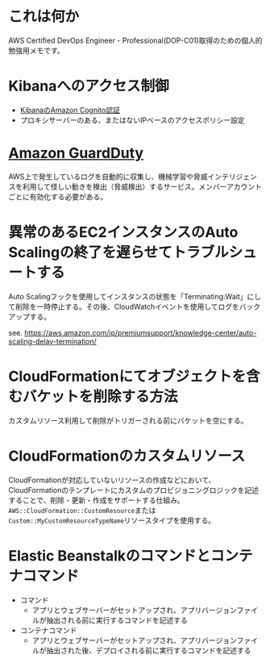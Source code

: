 # これは何か

AWS Certified DevOps Engineer - Professional(DOP-C01)取得のための個人的勉強用メモです。

# Kibanaへのアクセス制御

- [KibanaのAmazon Cognito認証](https://aws.amazon.com/jp/blogs/news/get-started-with-amazon-elasticsearch-service-use-amazon-cognito-for-kibana-access-control/)
- プロキシサーバーのある、またはないIPベースのアクセスポリシー設定

# [Amazon GuardDuty](https://pages.awscloud.com/rs/112-TZM-766/images/20180509_AWS-BlackBelt_Amazon-GuardDuty.pdf)

AWS上で発生しているログを自動的に収集し、機械学習や脅威インテリジェンスを利用して怪しい動きを検出（脅威検出）するサービス。メンバーアカウントごとに有効化する必要がある。

# 異常のあるEC2インスタンスのAuto Scalingの終了を遅らせてトラブルシュートする

Auto Scalingフックを使用してインスタンスの状態を「Terminating:Wait」にして削除を一時停止する。その後、CloudWatchイベントを使用してログをバックアップする。

see. https://aws.amazon.com/jp/premiumsupport/knowledge-center/auto-scaling-delay-termination/

# CloudFormationにてオブジェクトを含むバケットを削除する方法

カスタムリソース利用して削除がトリガーされる前にバケットを空にする。

# CloudFormationのカスタムリソース

CloudFormationが対応していないリソースの作成などにおいて、CloudFormationのテンプレートにカスタムのプロビジョニングロジックを記述することで、削除・更新・作成をサポートする仕組み。`AWS::CloudFormation::CustomResource`または`Custom::MyCustomResourceTypeName`リソースタイプを使用する。

# Elastic Beanstalkのコマンドとコンテナコマンド

- コマンド
    - アプリとウェブサーバーがセットアップされ、アプリバージョンファイルが抽出される前に実行するコマンドを記述する
- コンテナコマンド
    - アプリとウェブサーバーがセットアップされ、アプリバージョンファイルが抽出された後、デプロイされる前に実行するコマンドを記述する
